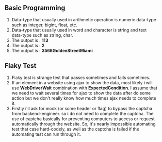 ## Basic Programming

1. Data-type that usually used in arithmetic operation is numeric data-type such as integer, bigint, float, etc.
2. Data-type that usually used in word and character is string and text data-type such as string, char.
3. The output is : **113**
4. The output is : **2**
5. The output is : **3566GoldenStreetMiami**


## Flaky Test

1. Flaky test is strange test that passes sometimes and fails sometimes.
2. If an element in a website using ajax to show the data, most likely i will use **WebDriverWait** combination with **ExpectedCondition**. I assume that we need to wait several times for ajax to show the data after do some action but we don't really know how much times ajax needs to complete it.
3. Firstly i'll ask for mock (or some header or flag) to bypass the captcha from backend-engineer. so i do not need to complete the captcha. The use of captcha basically for preventing computers to access or request automatically through the website. So, it's nearly impossible automating test that case hard-codely, as well as the captcha is failed if the automating test can run through it.